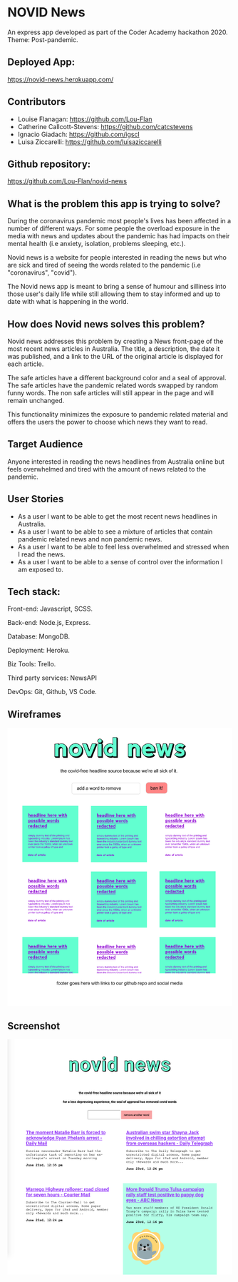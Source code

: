 
# NOVID News

An express app developed as part of the Coder Academy hackathon 2020. Theme: Post-pandemic.

## Deployed App: 

https://novid-news.herokuapp.com/

## Contributors

- Louise Flanagan: https://github.com/Lou-Flan
- Catherine Callcott-Stevens: https://github.com/catcstevens 
- Ignacio Giadach: https://github.com/igscl
- Luisa Ziccarelli: https://github.com/luisaziccarelli 

## Github repository: 

https://github.com/Lou-Flan/novid-news 


## What is the problem this app is trying to solve?

During the coronavirus pandemic most people's lives has been affected in a number of different ways. For some people the overload exposure in the media with news and updates about the pandemic has had impacts on their mental health (i.e anxiety, isolation, problems sleeping, etc.). 

Novid news is a website for people interested in reading the news but who are sick and tired of seeing the words related to the pandemic (i.e "coronavirus", "covid"). 

The Novid news app is meant to bring a sense of humour and silliness into those user's daily life while still allowing them to stay informed and up to date with what is happening in the world.

## How does Novid news solves this problem? 

Novid news addresses this problem by creating a News front-page of the most recent news articles in Australia. The title, a description, the date it was published, and a link to the URL of the original article is displayed for each article. 

The safe articles have a different background color and a seal of approval. The safe articles have the pandemic related words swapped by random funny words. The non safe articles will still appear in the page and will remain unchanged. 

This functionality minimizes the exposure to pandemic related material and offers the users the power to choose which news they want to read. 

## Target Audience

Anyone interested in reading the news headlines from Australia online but feels overwhelmed and tired with the amount of news related to the pandemic. 

## User Stories 

 - As  a user I want to be able to get the most recent news headlines in Australia.
 - As a user I want to be able to see a mixture of articles that contain pandemic related news and non pandemic news.
 - As a user I want to be able to feel less overwhelmed and stressed when I read the news.
 - As a user I want to be able to a sense of control over the information I am exposed to.


## Tech stack:
Front-end: Javascript, SCSS.

Back-end: Node.js, Express.

Database: MongoDB.

Deployment: Heroku.

Biz Tools: Trello.

Third party services: NewsAPI

DevOps: Git, Github, VS Code.

## Wireframes

![](novid.jpg)

## Screenshot

![](novid.png)